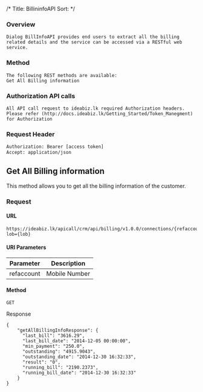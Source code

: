 /*
Title: BillininfoAPI
Sort: 
*/

### Overview
    Dialog BillInfoAPI provides end users to extract all the billing related details and the service can be accessed via a RESTful web service. 

### Method
    The following REST methods are available:
    Get All Billing information


### Authorization API calls
    All API call request to ideabiz.lk required Authorization headers. Please refer (http://docs.ideabiz.lk/Getting_Started/Token_Manegment) for Authorization


### Request Header
```sh
Authorization: Bearer [access token]
Accept: application/json
```


## Get All Billing information
This method allows you to get all the billing information of the customer.

### Request


#### URL
```
https://ideabiz.lk/apicall/crm/api/billing/v1.0.0/connections/{refaccount}/bill/info?lob={lob}
```

#### URI Parameters 
|Parameter  | Description	|
|-----------|---------------|
|refaccount	| Mobile Number |

#### Method
```
GET
```
 

Response
```
{
    "getAllBillingInfoResponse": {
      "last_bill": "3616.29",
      "last_bill_date": "2014-12-05 00:00:00",
      "min_payment": "250.0",
      "outstanding": "4915.9043",
      "outstanding_date": "2014-12-30 16:32:33",
      "result": "0",
      "running_bill": "2190.2373",
      "running_bill_date": "2014-12-30 16:32:33"
    }
}
```

